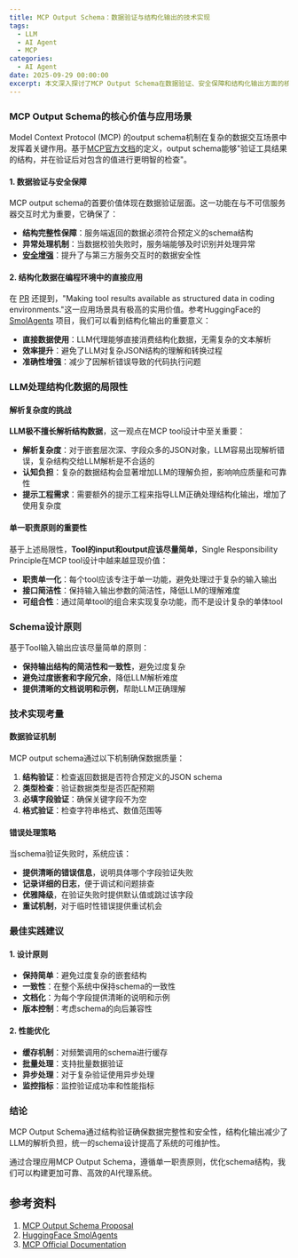 ```yaml
---
title: MCP Output Schema：数据验证与结构化输出的技术实现
tags:
  - LLM
  - AI Agent
  - MCP
categories:
  - AI Agent
date: 2025-09-29 00:00:00
excerpt: 本文深入探讨了MCP Output Schema在数据验证、安全保障和结构化输出方面的核心价值，分析了LLM处理结构化数据的局限性，并提出了基于单一职责原则的Schema设计最佳实践，为构建可靠的AI代理系统提供技术指导。
---
```


### MCP Output Schema的核心价值与应用场景

Model Context Protocol (MCP) 的output schema机制在复杂的数据交互场景中发挥着关键作用。基于[MCP官方文档](https://modelcontextprotocol.io/specification/2025-06-18/server/tools#output-schema)的定义，output schema能够"验证工具结果的结构，并在验证后对包含的值进行更明智的检查"。

#### 1. 数据验证与安全保障

MCP output schema的首要价值体现在数据验证层面。这一功能在与不可信服务器交互时尤为重要，它确保了：

- **结构完整性保障**：服务端返回的数据必须符合预定义的schema结构
- **异常处理机制**：当数据校验失败时，服务端能够及时识别并处理异常
- **[安全增强](https://github.com/modelcontextprotocol/modelcontextprotocol/pull/371)**：提升了与第三方服务交互时的数据安全性

#### 2. 结构化数据在编程环境中的直接应用

在 [PR](https://github.com/modelcontextprotocol/modelcontextprotocol/pull/371) 还提到，"Making tool results available as structured data in coding environments."这一应用场景具有极高的实用价值。参考HuggingFace的 [SmolAgents](https://www.linkedin.com/pulse/huggingface-smolagents-fast-lightweight-llm-agents-powered-mishra-v5sxc/) 项目，我们可以看到结构化输出的重要意义：

- **直接数据使用**：LLM代理能够直接消费结构化数据，无需复杂的文本解析
- **效率提升**：避免了LLM对复杂JSON结构的理解和转换过程
- **准确性增强**：减少了因解析错误导致的代码执行问题

### LLM处理结构化数据的局限性

#### 解析复杂度的挑战

**LLM极不擅长解析结构数据**，这一观点在MCP tool设计中至关重要：

- **解析复杂度**：对于嵌套层次深、字段众多的JSON对象，LLM容易出现解析错误，复杂结构交给LLM解析是不合适的
- **认知负担**：复杂的数据结构会显著增加LLM的理解负担，影响响应质量和可靠性
- **提示工程需求**：需要额外的提示工程来指导LLM正确处理结构化输出，增加了使用复杂度

#### 单一职责原则的重要性

基于上述局限性，**Tool的input和output应该尽量简单**，Single Responsibility Principle在MCP tool设计中越来越显现价值：

- **职责单一化**：每个tool应该专注于单一功能，避免处理过于复杂的输入输出
- **接口简洁性**：保持输入输出参数的简洁性，降低LLM的理解难度
- **可组合性**：通过简单tool的组合来实现复杂功能，而不是设计复杂的单体tool

### Schema设计原则

基于Tool输入输出应该尽量简单的原则：

- **保持输出结构的简洁性和一致性**，避免过度复杂
- **避免过度嵌套和字段冗余**，降低LLM解析难度
- **提供清晰的文档说明和示例**，帮助LLM正确理解

### 技术实现考量

#### 数据验证机制

MCP output schema通过以下机制确保数据质量：

1. **结构验证**：检查返回数据是否符合预定义的JSON schema
2. **类型检查**：验证数据类型是否匹配预期
3. **必填字段验证**：确保关键字段不为空
4. **格式验证**：检查字符串格式、数值范围等

#### 错误处理策略

当schema验证失败时，系统应该：

- **提供清晰的错误信息**，说明具体哪个字段验证失败
- **记录详细的日志**，便于调试和问题排查
- **优雅降级**，在验证失败时提供默认值或跳过该字段
- **重试机制**，对于临时性错误提供重试机会

### 最佳实践建议

#### 1. 设计原则

- **保持简单**：避免过度复杂的嵌套结构
- **一致性**：在整个系统中保持schema的一致性
- **文档化**：为每个字段提供清晰的说明和示例
- **版本控制**：考虑schema的向后兼容性

#### 2. 性能优化

- **缓存机制**：对频繁调用的schema进行缓存
- **批量处理**：支持批量数据验证
- **异步处理**：对于复杂验证使用异步处理
- **监控指标**：监控验证成功率和性能指标

### 结论

MCP Output Schema通过结构验证确保数据完整性和安全性，结构化输出减少了LLM的解析负担，统一的schema设计提高了系统的可维护性。

通过合理应用MCP Output Schema，遵循单一职责原则，优化schema结构，我们可以构建更加可靠、高效的AI代理系统。

## 参考资料
1. [MCP Output Schema Proposal](https://github.com/modelcontextprotocol/modelcontextprotocol/pull/371)
2. [HuggingFace SmolAgents](https://www.linkedin.com/pulse/huggingface-smolagents-fast-lightweight-llm-agents-powered-mishra-v5sxc/)
3. [MCP Official Documentation](https://modelcontextprotocol.io/)
